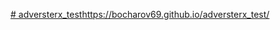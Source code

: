 [# adversterx_test](https://bocharov69.github.io/adversterx_test/)https://bocharov69.github.io/adversterx_test/
